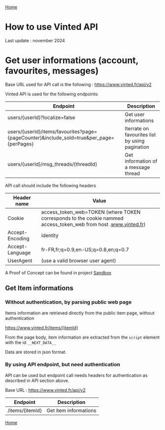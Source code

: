 [Home](../README.md)

# How to use Vinted API

Last update : november 2024

# Get user informations (account, favourites, messages)
Base URL used for API call is the following : https://www.vinted.fr/api/v2

Vinted API is used for the following endpoints:

| Endpoint |  Description
|----------|------------------------
| users/{userId}?localize=false | Get user informations
| users/{userId}/items/favourites?page={pageCounter}&include_sold=true&per_page={perPages} | Iterrate on favourites list by using pagination
| users/{userId}/msg_threads/{threadId} | Get information of a message thread

API call should include the following headers

| Header name | Value
|-------------|----------------
| Cookie      | access_token_web=TOKEN (where TOKEN corresponds to the cookie nammed access_token_web from host .www.vinted.fr)
| Accept-Encoding | identity |
| Accept-Language | fr-FR,fr;q=0.9,en-US;q=0.8,en;q=0.7 |
| UserAgent | (use a valid browser user agent) |

A Proof of Concept can be found in project [Sandbox](../src/Sandbox)

## Get Item informations

### Without authentication, by parsing public web page
Items information are retrieved directly from the public item page, without authentication

https://www.vinted.fr/items/{itemId}

From the page body, item information are extracted from the `script` element with the id `__NEXT_DATA__`

Data are stored in json format.


### By using API endpoint, but need authentication
API can be used but endpoint call needs headers for authentication as described in API section above.

Base URL : https://www.vinted.fr/api/v2

| Endpoint | Description
|----------|------------
| /items/{itemId} | Get item informations


[Home](../README.md)